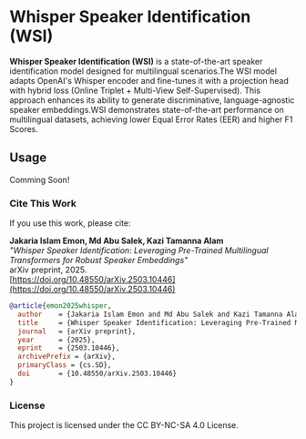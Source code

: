 # Whisper Speaker Identification (WSI)

**Whisper Speaker Identification (WSI)** is a state-of-the-art speaker identification model designed for multilingual scenarios.The WSI model adapts OpenAI's Whisper encoder and fine-tunes it with a projection head with hybrid loss (Online Triplet + Multi-View Self-Supervised). This approach enhances its ability to generate discriminative, language-agnostic speaker embeddings.WSI demonstrates state-of-the-art performance on multilingual datasets, achieving lower Equal Error Rates (EER) and higher F1 Scores.


## Usage
Comming Soon!

### Cite This Work


If you use this work, please cite:

**Jakaria Islam Emon, Md Abu Salek, Kazi Tamanna Alam**  
*"Whisper Speaker Identification: Leveraging Pre-Trained Multilingual Transformers for Robust Speaker Embeddings"*  
arXiv preprint, 2025.  
[https://doi.org/10.48550/arXiv.2503.10446](https://doi.org/10.48550/arXiv.2503.10446)

```bibtex
@article{emon2025whisper,
  author    = {Jakaria Islam Emon and Md Abu Salek and Kazi Tamanna Alam},
  title     = {Whisper Speaker Identification: Leveraging Pre-Trained Multilingual Transformers for Robust Speaker Embeddings},
  journal   = {arXiv preprint},
  year      = {2025},
  eprint    = {2503.10446},
  archivePrefix = {arXiv},
  primaryClass = {cs.SD},
  doi       = {10.48550/arXiv.2503.10446}
}
```

### License

This project is licensed under the CC BY-NC-SA 4.0 License.
